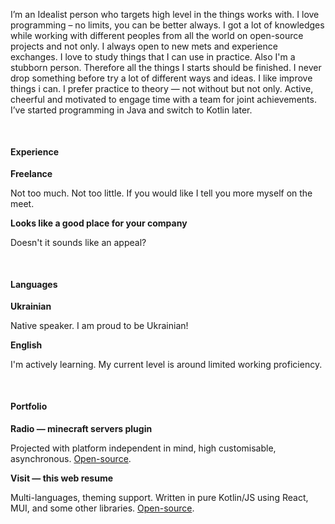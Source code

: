 I’m an Idealist person who targets high level in the things works with. I love programming – no limits, you can be better always. I got a lot of knowledges while working with different peoples from all the world on open-source projects and not only. I always open to new mets and experience exchanges. I love to study things that I can use in practice. Also I'm a stubborn person. Therefore all the things I starts should be finished. I never drop something before try a lot of different ways and ideas. I like improve things i can. I prefer practice to theory — not without but not only. Active, cheerful and motivated to engage time with a team for joint achievements. I’ve started programming in Java and switch to Kotlin later.

<pre>

</pre>

#### Experience

**Freelance**

Not too much. Not too little. If you would like I tell you more myself on the meet.

**Looks like a good place for your company**

Doesn't it sounds like an appeal?

<pre>

</pre>

#### Languages

**Ukrainian**

Native speaker. I am proud to be Ukrainian!

**English**

I'm actively learning. My current level is around limited working proficiency.

<pre>

</pre>

#### Portfolio

**Radio — minecraft servers plugin**

Projected with platform independent in mind, high customisable, asynchronous. [Open-source](https://github.com/vie10/radio).

**Visit — this web resume**

Multi-languages, theming support. Written in pure Kotlin/JS using React, MUI, and some other libraries. [Open-source](https://github.com/vie10/visit).
